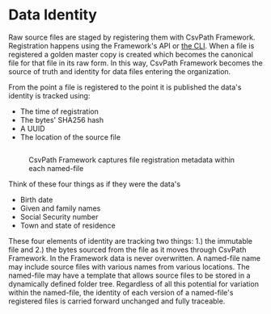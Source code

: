 # Data Identity

Raw source files are staged by registering them with CsvPath Framework. Registration happens using the Framework's API or [the CLI](../../../../topics/the-cli.md).  When a file is registered a golden master copy is created which becomes the canonical file for that file in its raw form. In this way, CsvPath Framework becomes the source of truth and identity for data files entering the organization.&#x20;

From the point a file is registered to the point it is published the data's identity is tracked using:

* The time of registration
* The bytes' SHA256 hash
* A UUID
* The location of the source file&#x20;

<figure><img src="../../../../.gitbook/assets/Screenshot 2025-03-28 at 2.47.20 PM.png" alt=""><figcaption><p>CsvPath Framework captures file registration metadata within each named-file</p></figcaption></figure>

Think of these four things as if they were the data's

* Birth date
* Given and family names
* Social Security number
* Town and state of residence

These four elements of identity are tracking two things: 1.) the immutable file and 2.) the bytes sourced from the file as it moves through CsvPath Framework. In the Framework data is never overwritten. A named-file name may include source files with various names from various locations. The named-file may have a template that allows source files to be stored in a dynamically defined folder tree. Regardless of all this potential for variation within the named-file, the identity of each version of a named-file's registered files is carried forward unchanged and fully traceable.&#x20;

